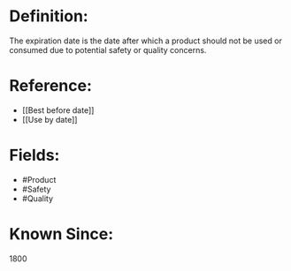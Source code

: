 

# Definition:
The expiration date is the date after which a product should not be used or consumed due to potential safety or quality concerns.

# Reference:
- [[Best before date]]
- [[Use by date]]

# Fields: 
- #Product
- #Safety
- #Quality

# Known Since:
1800

